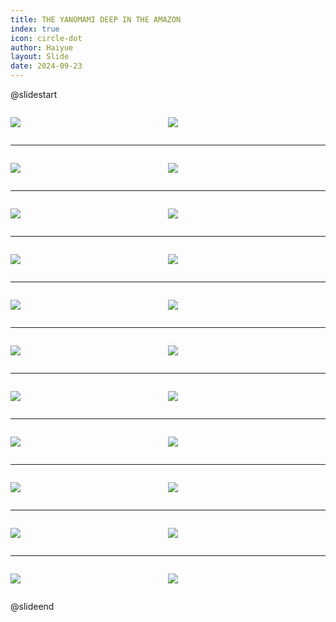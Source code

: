 ```yaml
---
title: THE YANOMAMI DEEP IN THE AMAZON
index: true
icon: circle-dot
author: Haiyue
layout: Slide
date: 2024-09-23
---
```

 
@slidestart

<div style="display:flex">
<div style="flex:1">

![](/reading/english/Level-W/THE%20YANOMAMI%20DEEP%20IN%20THE%20AMAZON/001.webp)
</div>
<div style="flex:1">

![](/reading/english/Level-W/THE%20YANOMAMI%20DEEP%20IN%20THE%20AMAZON/002.webp)
</div>
</div>

---

<div style="display:flex">
<div style="flex:1">

![](/reading/english/Level-W/THE%20YANOMAMI%20DEEP%20IN%20THE%20AMAZON/003.webp)
</div>
<div style="flex:1">

![](/reading/english/Level-W/THE%20YANOMAMI%20DEEP%20IN%20THE%20AMAZON/004.webp)
</div>
</div>

---

<div style="display:flex">
<div style="flex:1">

![](/reading/english/Level-W/THE%20YANOMAMI%20DEEP%20IN%20THE%20AMAZON/005.webp)
</div>
<div style="flex:1">

![](/reading/english/Level-W/THE%20YANOMAMI%20DEEP%20IN%20THE%20AMAZON/006.webp)
</div>
</div>

---

<div style="display:flex">
<div style="flex:1">

![](/reading/english/Level-W/THE%20YANOMAMI%20DEEP%20IN%20THE%20AMAZON/007.webp)
</div>
<div style="flex:1">

![](/reading/english/Level-W/THE%20YANOMAMI%20DEEP%20IN%20THE%20AMAZON/008.webp)
</div>
</div>

---

<div style="display:flex">
<div style="flex:1">

![](/reading/english/Level-W/THE%20YANOMAMI%20DEEP%20IN%20THE%20AMAZON/009.webp)
</div>
<div style="flex:1">

![](/reading/english/Level-W/THE%20YANOMAMI%20DEEP%20IN%20THE%20AMAZON/010.webp)
</div>
</div>

---

<div style="display:flex">
<div style="flex:1">

![](/reading/english/Level-W/THE%20YANOMAMI%20DEEP%20IN%20THE%20AMAZON/011.webp)
</div>
<div style="flex:1">

![](/reading/english/Level-W/THE%20YANOMAMI%20DEEP%20IN%20THE%20AMAZON/012.webp)
</div>
</div>

---

<div style="display:flex">
<div style="flex:1">

![](/reading/english/Level-W/THE%20YANOMAMI%20DEEP%20IN%20THE%20AMAZON/013.webp)
</div>
<div style="flex:1">

![](/reading/english/Level-W/THE%20YANOMAMI%20DEEP%20IN%20THE%20AMAZON/014.webp)
</div>
</div>

---

<div style="display:flex">
<div style="flex:1">

![](/reading/english/Level-W/THE%20YANOMAMI%20DEEP%20IN%20THE%20AMAZON/015.webp)
</div>
<div style="flex:1">

![](/reading/english/Level-W/THE%20YANOMAMI%20DEEP%20IN%20THE%20AMAZON/016.webp)
</div>
</div>

---

<div style="display:flex">
<div style="flex:1">

![](/reading/english/Level-W/THE%20YANOMAMI%20DEEP%20IN%20THE%20AMAZON/017.webp)
</div>
<div style="flex:1">

![](/reading/english/Level-W/THE%20YANOMAMI%20DEEP%20IN%20THE%20AMAZON/018.webp)
</div>
</div>

---

<div style="display:flex">
<div style="flex:1">

![](/reading/english/Level-W/THE%20YANOMAMI%20DEEP%20IN%20THE%20AMAZON/019.webp)
</div>
<div style="flex:1">

![](/reading/english/Level-W/THE%20YANOMAMI%20DEEP%20IN%20THE%20AMAZON/020.webp)
</div>
</div>

---

<div style="display:flex">
<div style="flex:1">

![](/reading/english/Level-W/THE%20YANOMAMI%20DEEP%20IN%20THE%20AMAZON/021.webp)
</div>
<div style="flex:1">

![](/reading/english/Level-W/THE%20YANOMAMI%20DEEP%20IN%20THE%20AMAZON/022.webp)
</div>
</div>

@slideend
